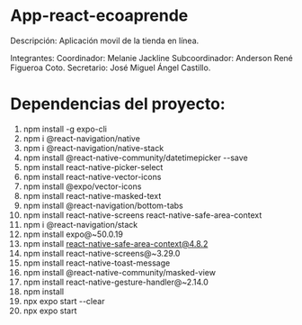 # App-react-ecoaprende


Descripción: Aplicación movil de la tienda en línea.


Integrantes:
Coordinador: Melanie Jackline
Subcoordinador: Anderson René Figueroa Coto.
Secretario: José Miguel Ángel Castillo.


# Dependencias del proyecto:
1. npm install -g expo-cli
2. npm i @react-navigation/native
3. npm i @react-navigation/native-stack
4. npm install @react-native-community/datetimepicker --save
5. npm install react-native-picker-select
6. npm install react-native-vector-icons
7. npm install @expo/vector-icons
8. npm install react-native-masked-text
9. npm install @react-navigation/bottom-tabs
10. npm install react-native-screens react-native-safe-area-context
11. npm i @react-navigation/stack
12. npm install expo@~50.0.19
13. npm install react-native-safe-area-context@4.8.2
14. npm install react-native-screens@~3.29.0
15. npm install react-native-toast-message
16. npm install @react-native-community/masked-view
17. npm install react-native-gesture-handler@~2.14.0
18. npm install
19. npx expo start --clear
20. npx expo start